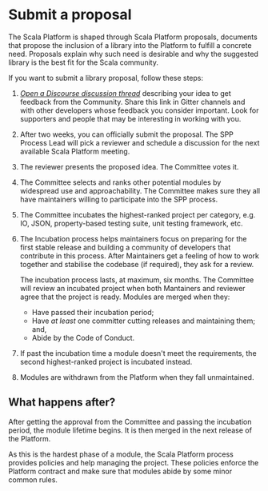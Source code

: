# Submit a proposal

The Scala Platform is shaped through Scala Platform proposals, documents
that propose the inclusion of a library into the Platform to fulfill a
concrete need. Proposals explain why such need is desirable and why the
suggested library is the best fit for the Scala community.

If you want to submit a library proposal, follow these steps:

1.  [*Open a Discourse discussion thread*](http://contributors.scala-lang.org)
    describing your idea to get feedback from the Community. Share this link in
    Gitter channels and with other developers whose feedback you consider
    important. Look for supporters and people that may be interesting in
    working with you.
1.  After two weeks, you can officially submit the proposal. The SPP Process
    Lead will pick a reviewer and schedule a discussion for the next available
    Scala Platform meeting.
1.  The reviewer presents the proposed idea. The Committee votes it.
1.  The Committee selects and ranks other potential modules by widespread
    use and approachability. The Committee makes sure they all have
    maintainers willing to participate into the SPP process.
1.  The Committee incubates the highest-ranked project per category, e.g.
    IO, JSON, property-based testing suite, unit testing
    framework, etc.
1.  The Incubation process helps maintainers focus on preparing for the first
    stable release and building a community of developers that contribute in
    this process. After Maintainers get a feeling of how to work together and
    stabilise the codebase (if required), they ask for a review.
    
    The incubation process lasts, at maximum, six months. The Committee
    will review an incubated project when both Mantainers and reviewer agree
    that the project is ready. Modules are merged when they:
    *  Have passed their incubation period;
    *  Have *at least* one committer cutting releases and maintaining them; and,
    *  Abide by the Code of Conduct.
    
1.  If past the incubation time a module doesn't meet the requirements,
    the second highest-ranked project is incubated instead.
1.  Modules are withdrawn from the Platform when they fall unmaintained.

## What happens after?

After getting the approval from the Committee and passing the incubation
period, the module lifetime begins. It is then merged in the next
release of the Platform.

As this is the hardest phase of a module, the Scala Platform process
provides policies and help managing the project. These policies enforce
the Platform contract and make sure that modules abide by some minor
common rules.

